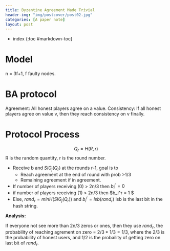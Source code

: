 ```yaml
---
title: Byzantine Agreement Made Trivial
header-img: "img/postcover/post02.jpg"
categories: [A paper note]
layout: post
---
```

- index
{:toc #markdown-toc}
# Model

n = 3f+1, f faulty nodes. 

# BA protocol

Agreement: All honest players agree on a value.
Consistency: If all honest players agree on value v, then they reach consistency on v finally. 

# Protocol Process

$$
Q_{r} = H(R, r)
$$
R is the random quantity, r is the round number.

- Receive b and $SIG_j(Q_r)$ at the rounds r-1, goal is to 
  - Reach agreement at the end of round with prob >1/3
  - Remaining agreement if in agreement. 
- If number of players receiving (0) > 2n/3 then $b_i^r = 0$
- if number of players receiving (1) > 2n/3 then $b_i^r = 1 $
- Else, $rand_r = min H(SIG_j(Q_r))$ and $b_i^r = lsb(rand_r)$ lsb is the last bit in the hash string.

**Analysis:**

If everyone not see more than 2n/3 zeros or ones, then they use $rand_r$, the probability of reaching agrement on zero = $2/3 * 1/3 = 1/3$, where the 2/3 is the probability of honest users, and 1/2 is the probaility of getting zero on last bit of $rand_r$.





